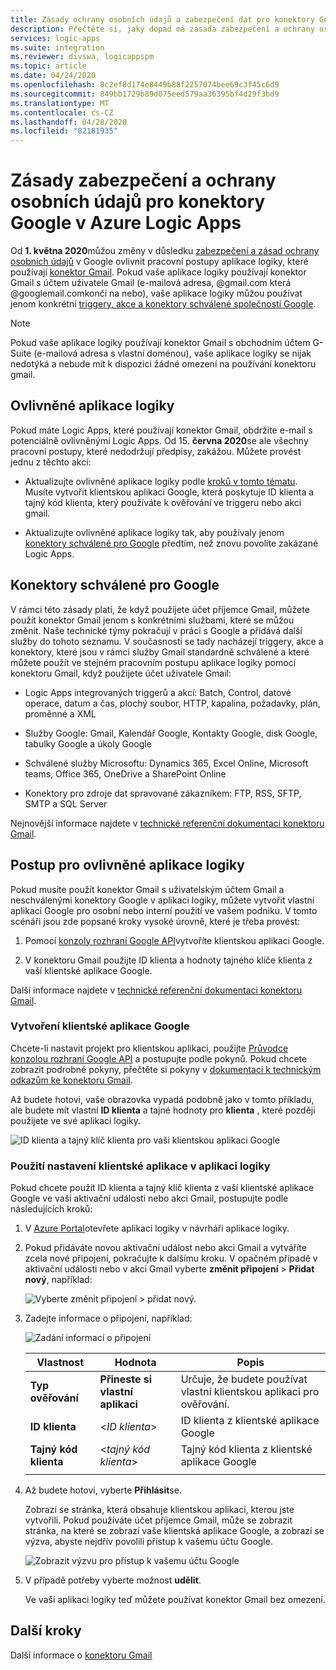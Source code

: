 ```yaml
---
title: Zásady ochrany osobních údajů a zabezpečení dat pro konektory Google
description: Přečtěte si, jaký dopad má zásada zabezpečení a ochrany osobních údajů Google na konektorech Google, jako je například Gmail, v Azure Logic Apps
services: logic-apps
ms.suite: integration
ms.reviewer: divswa, logicappspm
ms.topic: article
ms.date: 04/24/2020
ms.openlocfilehash: 8c2ef8d174e8449b88f2257074bee69c3f45c6d9
ms.sourcegitcommit: 849bb1729b89d075eed579aa36395bf4d29f3bd9
ms.translationtype: MT
ms.contentlocale: cs-CZ
ms.lasthandoff: 04/28/2020
ms.locfileid: "82181935"
---
```

# <a name="data-security-and-privacy-policies-for-google-connectors-in-azure-logic-apps"></a>Zásady zabezpečení a ochrany osobních údajů pro konektory Google v Azure Logic Apps

Od **1. května 2020**můžou změny v důsledku [zabezpečení a zásad ochrany osobních údajů](https://www.blog.google/technology/safety-security/project-strobe/) v Google ovlivnit pracovní postupy aplikace logiky, které používají [konektor Gmail](https://docs.microsoft.com/connectors/gmail/). Pokud vaše aplikace logiky používají konektor Gmail s účtem uživatele Gmail (e-mailová adresa, @gmail.com která @googlemail.comkončí na nebo), vaše aplikace logiky můžou používat jenom konkrétní [triggery, akce a konektory schválené společností Google](#approved-connectors). 

> [!NOTE]
> Pokud vaše aplikace logiky používají konektor Gmail s obchodním účtem G-Suite (e-mailová adresa s vlastní doménou), vaše aplikace logiky se nijak nedotýká a nebude mít k dispozici žádné omezení na používání konektoru gmail.

## <a name="affected-logic-apps"></a>Ovlivněné aplikace logiky

Pokud máte Logic Apps, které používají konektor Gmail, obdržíte e-mail s potenciálně ovlivněnými Logic Apps. Od 15. **června 2020**se ale všechny pracovní postupy, které nedodržují předpisy, zakážou. Můžete provést jednu z těchto akcí:

* Aktualizujte ovlivněné aplikace logiky podle [kroků v tomto tématu](#update-affected-workflows). Musíte vytvořit klientskou aplikaci Google, která poskytuje ID klienta a tajný kód klienta, který používáte k ověřování ve triggeru nebo akci gmail.

* Aktualizujte ovlivněné aplikace logiky tak, aby používaly jenom [konektory schválené pro Google](#approved-connectors) předtím, než znovu povolíte zakázané Logic Apps.

<a name="approved-connectors"></a>

## <a name="google-approved-connectors"></a>Konektory schválené pro Google

V rámci této zásady platí, že když použijete účet příjemce Gmail, můžete použít konektor Gmail jenom s konkrétními službami, které se můžou změnit. Naše technické týmy pokračují v práci s Google a přidává další služby do tohoto seznamu. V současnosti se tady nacházejí triggery, akce a konektory, které jsou v rámci služby Gmail standardně schválené a které můžete použít ve stejném pracovním postupu aplikace logiky pomocí konektoru Gmail, když použijete účet uživatele Gmail:

* Logic Apps integrovaných triggerů a akcí: Batch, Control, datové operace, datum a čas, plochý soubor, HTTP, kapalina, požadavky, plán, proměnné a XML

* Služby Google: Gmail, Kalendář Google, Kontakty Google, disk Google, tabulky Google a úkoly Google

* Schválené služby Microsoftu: Dynamics 365, Excel Online, Microsoft teams, Office 365, OneDrive a SharePoint Online

* Konektory pro zdroje dat spravované zákazníkem: FTP, RSS, SFTP, SMTP a SQL Server

Nejnovější informace najdete v [technické referenční dokumentaci konektoru Gmail](https://docs.microsoft.com/connectors/gmail/).

<a name="update-affected-workflows"></a>

## <a name="steps-for-affected-logic-apps"></a>Postup pro ovlivněné aplikace logiky

Pokud musíte použít konektor Gmail s uživatelským účtem Gmail a neschválenými konektory Google v aplikaci logiky, můžete vytvořit vlastní aplikaci Google pro osobní nebo interní použití ve vašem podniku. V tomto scénáři jsou zde popsané kroky vysoké úrovně, které je třeba provést:

1. Pomocí [konzoly rozhraní Google API](https://console.developers.google.com)vytvoříte klientskou aplikaci Google.

1. V konektoru Gmail použijte ID klienta a hodnoty tajného klíče klienta z vaší klientské aplikace Google.

Další informace najdete v [technické referenční dokumentaci konektoru Gmail](https://docs.microsoft.com/connectors/gmail/#authentication-and-bring-your-own-application).

### <a name="create-google-client-app"></a>Vytvoření klientské aplikace Google

Chcete-li nastavit projekt pro klientskou aplikaci, použijte [Průvodce konzolou rozhraní Google API](https://console.developers.google.com/start/api?id=gmail&credential=client_key) a postupujte podle pokynů. Pokud chcete zobrazit podrobné pokyny, přečtěte si pokyny v [dokumentaci k technickým odkazům ke konektoru Gmail](https://docs.microsoft.com/connectors/gmail/#authentication-and-bring-your-own-application).

Až budete hotovi, vaše obrazovka vypadá podobně jako v tomto příkladu, ale budete mít vlastní **ID klienta** a tajné hodnoty pro **klienta** , které později použijete ve své aplikaci logiky.

![ID klienta a tajný klíč klienta pro vaši klientskou aplikaci Google](./media/connectors-google-data-security-privacy-policy/google-api-console.png)

### <a name="use-client-app-settings-in-logic-app"></a>Použití nastavení klientské aplikace v aplikaci logiky

Pokud chcete použít ID klienta a tajný klíč klienta z vaší klientské aplikace Google ve vaší aktivační události nebo akci Gmail, postupujte podle následujících kroků:

1. V [Azure Portal](https://portal.azure.com)otevřete aplikaci logiky v návrháři aplikace logiky.

1. Pokud přidáváte novou aktivační událost nebo akci Gmail a vytváříte zcela nové připojení, pokračujte k dalšímu kroku. V opačném případě v aktivační události nebo v akci Gmail vyberte **změnit připojení** > **Přidat nový**, například:

   ![Vyberte změnit připojení > přidat nový.](./media/connectors-google-data-security-privacy-policy/change-gmail-connection.png)

1. Zadejte informace o připojení, například:

   ![Zadání informací o připojení](./media/connectors-google-data-security-privacy-policy/authentication-type-bring-your-own.png)

   | Vlastnost | Hodnota | Popis |
   |----------|-------|-------------|
   | **Typ ověřování** | **Přineste si vlastní aplikaci** | Určuje, že budete používat vlastní klientskou aplikaci pro ověřování. |
   | **ID klienta** | <*ID klienta*> | ID klienta z klientské aplikace Google |
   | **Tajný kód klienta** | <*tajný kód klienta*> | Tajný kód klienta z klientské aplikace Google |
   ||||

1. Až budete hotovi, vyberte **Přihlásit**se.

   Zobrazí se stránka, která obsahuje klientskou aplikaci, kterou jste vytvořili. Pokud používáte účet příjemce Gmail, může se zobrazit stránka, na které se zobrazí vaše klientská aplikace Google, a zobrazí se výzva, abyste nejdřív povolili přístup k vašemu účtu Google.

   ![Zobrazit výzvu pro přístup k vašemu účtu Google](./media/connectors-google-data-security-privacy-policy/allow-access-authorized-domain.png)

1. V případě potřeby vyberte možnost **udělit**.

   Ve vaší aplikaci logiky teď můžete používat konektor Gmail bez omezení.

## <a name="next-steps"></a>Další kroky

Další informace o [konektoru Gmail](https://docs.microsoft.com/connectors/gmail/)
